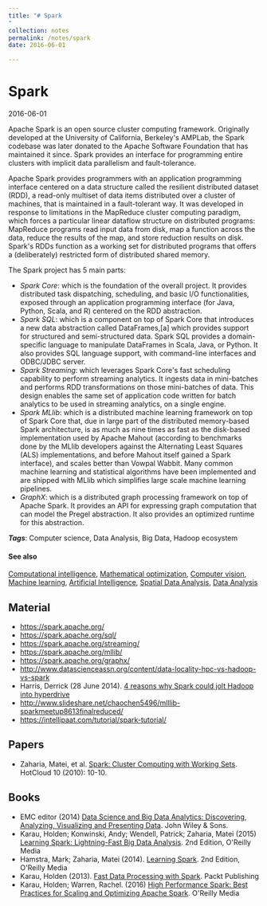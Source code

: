 ```yaml
---
title: "# Spark
"
collection: notes
permalink: /notes/spark
date: 2016-06-01

---
```


# Spark

2016-06-01

Apache Spark is an open source cluster computing framework. Originally developed at the University of California, Berkeley's AMPLab, the Spark codebase was later donated to the Apache Software Foundation that has maintained it since. Spark provides an interface for programming entire clusters with implicit data parallelism and fault-tolerance.

Apache Spark provides programmers with an application programming interface centered on a data structure called the resilient distributed dataset (RDD), a read-only multiset of data items distributed over a cluster of machines, that is maintained in a fault-tolerant way. It was developed in response to limitations in the MapReduce cluster computing paradigm, which forces a particular linear dataflow structure on distributed programs: MapReduce programs read input data from disk, map a function across the data, reduce the results of the map, and store reduction results on disk. Spark's RDDs function as a working set for distributed programs that offers a (deliberately) restricted form of distributed shared memory.

The Spark project has 5 main parts:
* _Spark Core_: which is the foundation of the overall project. It provides distributed task dispatching, scheduling, and basic I/O functionalities, exposed through an application programming interface (for Java, Python, Scala, and R) centered on the RDD abstraction.
* _Spark SQL_: which is a component on top of Spark Core that introduces a new data abstraction called DataFrames,[a] which provides support for structured and semi-structured data. Spark SQL provides a domain-specific language to manipulate DataFrames in Scala, Java, or Python. It also provides SQL language support, with command-line interfaces and ODBC/JDBC server.
* _Spark Streaming_: which leverages Spark Core's fast scheduling capability to perform streaming analytics. It ingests data in mini-batches and performs RDD transformations on those mini-batches of data. This design enables the same set of application code written for batch analytics to be used in streaming analytics, on a single engine.
* _Spark MLlib_: which is a distributed machine learning framework on top of Spark Core that, due in large part of the distributed memory-based Spark architecture, is as much as nine times as fast as the disk-based implementation used by Apache Mahout (according to benchmarks done by the MLlib developers against the Alternating Least Squares (ALS) implementations, and before Mahout itself gained a Spark interface), and scales better than Vowpal Wabbit. Many common machine learning and statistical algorithms have been implemented and are shipped with MLlib which simplifies large scale machine learning pipelines.
* _GraphX_: which  is a distributed graph processing framework on top of Apache Spark. It provides an API for expressing graph computation that can model the Pregel abstraction. It also provides an optimized runtime for this abstraction.

***Tags***: Computer science, Data Analysis, Big Data, Hadoop ecosystem

#### See also
[Computational intelligence](/notes/computational_intelligence), [Mathematical optimization](/notes/mathematical_optimization), [Computer vision](/notes/computer_vision), [Machine learning](/notes/machine_learning), [Artificial Intelligence](/notes/artificial_intelligence), [Spatial Data Analysis](/notes/spatial_data_analysis), [Data Analysis](/notes/data_analysis)

## Material
* https://spark.apache.org/
* https://spark.apache.org/sql/
* https://spark.apache.org/streaming/
* https://spark.apache.org/mllib/
* https://spark.apache.org/graphx/
* http://www.datascienceassn.org/content/data-locality-hpc-vs-hadoop-vs-spark
* Harris, Derrick (28 June 2014). [4 reasons why Spark could jolt Hadoop into hyperdrive](https://gigaom.com/2014/06/28/4-reasons-why-spark-could-jolt-hadoop-into-hyperdrive/)
* http://www.slideshare.net/chaochen5496/mlllib-sparkmeetup8613finalreduced/
* https://intellipaat.com/tutorial/spark-tutorial/

## Papers
* Zaharia, Matei, et al. [Spark: Cluster Computing with Working Sets](https://amplab.cs.berkeley.edu/wp-content/uploads/2011/06/Spark-Cluster-Computing-with-Working-Sets.pdf). HotCloud 10 (2010): 10-10.

## Books
* EMC editor (2014) [Data Science and Big Data Analytics: Discovering, Analyzing, Visualizing and Presenting Data](https://www.goodreads.com/book/show/22263956-data-science-and-big-data-analytics). John Wiley & Sons.
* Karau, Holden; Konwinski, Andy; Wendell, Patrick; Zaharia, Matei (2015) [Learning Spark: Lightning-Fast Big Data Analysis](https://www.goodreads.com/book/show/24808098-learning-spark). 2nd Edition, O'Reilly Media
* Hamstra, Mark; Zaharia, Matei (2014). [Learning Spark](https://www.goodreads.com/book/show/17318146-learning-spark). 2nd Edition, O'Reilly Media
* Karau, Holden (2013). [Fast Data Processing with Spark](https://www.goodreads.com/book/show/19666515-fast-data-processing-with-spark). Packt Publishing
* Karau, Holden; Warren, Rachel. (2016) [High Performance Spark: Best Practices for Scaling and Optimizing Apache Spark](https://www.goodreads.com/book/show/28321014-high-performance-spark). O'Reilly Media


